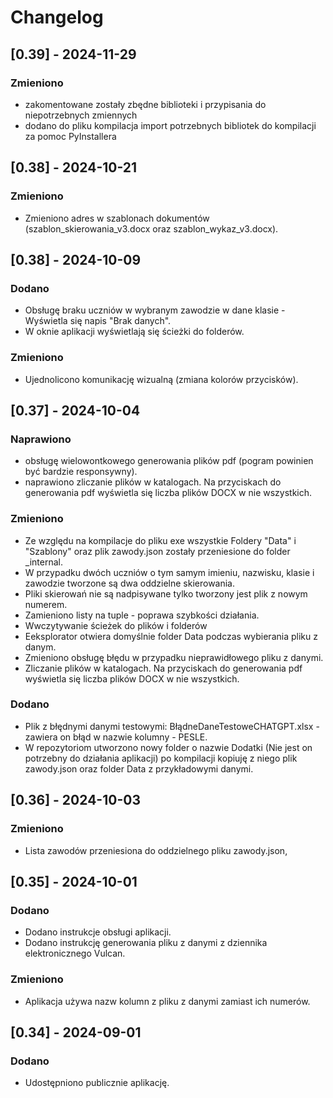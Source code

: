 # Changelog

## [0.39] - 2024-11-29
### Zmieniono
- zakomentowane zostały zbędne biblioteki i przypisania do niepotrzebnych zmiennych
- dodano do pliku kompilacja import potrzebnych bibliotek do kompilacji za pomoc PyInstallera

## [0.38] - 2024-10-21 
### Zmieniono
- Zmieniono adres w szablonach dokumentów (szablon_skierowania_v3.docx oraz szablon_wykaz_v3.docx).


## [0.38] - 2024-10-09
### Dodano
- Obsługę braku uczniów w wybranym zawodzie w dane klasie - Wyświetla się napis "Brak danych".
- W oknie aplikacji wyświetlają się ścieżki do folderów.

### Zmieniono
- Ujednolicono komunikację wizualną (zmiana kolorów przycisków).

## [0.37] - 2024-10-04

### Naprawiono
- obsługę wielowontkowego generowania plików pdf (pogram powinien być bardzie responsywny).
- naprawiono zliczanie plików w katalogach. Na przyciskach do generowania pdf wyświetla się liczba plików DOCX w nie wszystkich.

### Zmieniono
- Ze względu na kompilacje do pliku exe wszystkie Foldery "Data" i "Szablony" oraz plik zawody.json zostały przeniesione do folder _internal.
- W przypadku dwóch uczniów o tym samym imieniu, nazwisku, klasie i zawodzie tworzone są dwa oddzielne skierowania. 
- Pliki skierowań nie są nadpisywane tylko tworzony jest plik z nowym numerem.
- Zamieniono listy na tuple - poprawa szybkości działania.
- Wwczytywanie ścieżek do plików i folderów 
- Eeksplorator otwiera domyślnie folder Data podczas wybierania pliku z danym.
- Zmieniono obsługę błędu w przypadku nieprawidłowego pliku z danymi.
- Zliczanie plików w katalogach. Na przyciskach do generowania pdf wyświetla się liczba plików DOCX w nie wszystkich.

### Dodano
- Plik z błędnymi danymi testowymi: BłądneDaneTestoweCHATGPT.xlsx - zawiera on błąd w nazwie kolumny - PESLE.
- W repozytoriom utworzono nowy folder o nazwie Dodatki (Nie jest on potrzebny do  działania aplikacji) po kompilacji kopiuję z niego plik zawody.json oraz folder Data z przykładowymi danymi.


## [0.36] - 2024-10-03
### Zmieniono
- Lista zawodów przeniesiona do oddzielnego pliku zawody.json,

## [0.35] - 2024-10-01
### Dodano
- Dodano instrukcje obsługi aplikacji.
- Dodano instrukcję generowania pliku z danymi z dziennika elektronicznego Vulcan.

### Zmieniono
- Aplikacja używa nazw kolumn z pliku z danymi zamiast ich numerów.

## [0.34] - 2024-09-01
### Dodano
- Udostępniono publicznie aplikację.